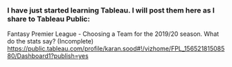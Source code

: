 <h3>I have just started learning Tableau. I will post them here as I share to Tableau Public:</h3>

Fantasy Premier League - Choosing a Team for the 2019/20 season. What do the stats say? (Incomplete)
https://public.tableau.com/profile/karan.sood#!/vizhome/FPL_15652181508580/Dashboard1?publish=yes 
